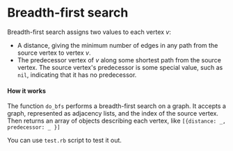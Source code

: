 # Breadth-first search
Breadth-first search assigns two values to each vertex *v*:
- A distance, giving the minimum number of edges in any path from the source vertex to vertex *v*.
- The predecessor vertex of *v* along some shortest path from the source vertex. The source vertex's predecessor is some special value, such as `nil`, indicating that it has no predecessor.

#### How it works
The function `do_bfs` performs a breadth-first search on a graph. It accepts a graph, represented as adjacency lists, and the index of the source vertex. Then returns an array of objects describing each vertex, like `[{distance: _, predecessor: _ }]`

You can use `test.rb` script to test it out.
